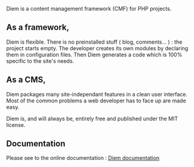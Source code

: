 Diem is a content management framework (CMF) for PHP projects.

As a framework,
---------------
Diem is flexible. There is no preinstalled stuff ( blog, comments... ) : the project starts empty.
The developer creates its own modules by declaring them in configuration files.
Then Diem generates a code which is 100% specific to the site's needs.

As a CMS,
---------
Diem packages many site-independant features in a clean user interface.
Most of the common problems a web developer has to face up are made easy.

Diem is, and will always be, entirely free and published under the MIT license.

Documentation
-------------

Please see to the online documentation : [Diem documentation](http://diem-project.org/)